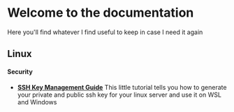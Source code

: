 # Welcome to the documentation

Here you'll find whatever I find useful to keep in case I need it again

## Linux

#### Security
- **[SSH Key Management Guide](./linux/SSH_Keys_and_Agent_Guide.md)**
This little tutorial tells you how to generate your private and public ssh key for your linux server and use it on WSL and Windows
